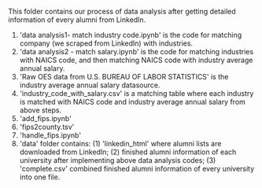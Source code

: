 This folder contains our process of data analysis after getting detailed information of every alumni from LinkedIn.
1. 'data analysis1- match industry code.ipynb' is the code for matching company (we scraped from LinkedIn) with industries.
2. 'data analysis2 - match salary.ipynb' is the code for matching industries with NAICS code, and then matching NAICS code with industry average annual salary.
3. 'Raw OES data from U.S. BUREAU OF LABOR STATISTICS' is the industry average annual salary datasource.
4. 'industry_code_with_salary.csv' is a matching table where each industry is matched with NAICS code and industry average annual salary from above steps.
5. 'add_fips.ipynb'
6. 'fips2county.tsv'
7. 'handle_fips.ipynb'
8. 'data' folder contains: 
   (1) 'linkedin_html' where alumni lists are downloaded from LinkedIn; 
   (2) finished alumni information of each university after implementing above data analysis codes;
   (3) 'complete.csv' combined finished alumni information of every university into one file.
